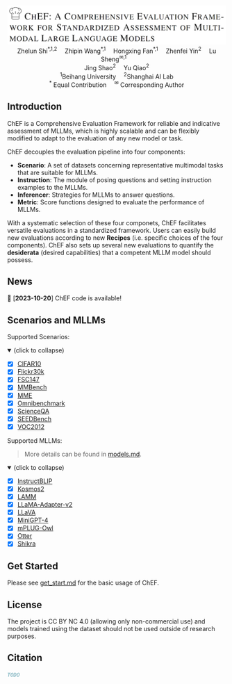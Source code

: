 <br/>

<div align="center">
    <img src="resources/ChEF-logo.png"/> <br/>
    
</div>
<div>
<div align="center">
    Zhelun Shi<sup>*,1,2</sup>&emsp;
    Zhipin Wang<sup>*,1</sup></a>&emsp;
    Hongxing Fan<sup>*,1</sup></a>&emsp;
    Zhenfei Yin<sup>2</sup></a>&emsp;
    Lu Sheng<sup>&#x2709,1</sup></a>&emsp;
    </br>
    Jing Shao<sup>2</sup></a>&emsp;
    Yu Qiao<sup>2</sup></a>
</div>
<div>
<div align="center">
    <sup>1</sup>Beihang University&emsp;
    <sup>2</sup>Shanghai AI Lab
    </br>
    <sup>*</sup> Equal Contribution&emsp;
    <sup>&#x2709</sup> Corresponding Author
    
</div>

## Introduction
ChEF is a Comprehensive Evaluation Framework for reliable and indicative assessment of MLLMs, which is highly scalable and can be flexibly modified to adapt to the evaluation of any new model or task.

ChEF decouples the evaluation pipeline into four components: 

- **Scenario**: A set of datasets concerning representative multimodal tasks that are suitable for MLLMs.
- **Instruction**: The module of posing questions and setting instruction examples to the MLLMs. 
- **Inferencer**: Strategies for MLLMs to answer questions.
- **Metric**: Score functions designed to evaluate the performance of MLLMs. 

With a systematic selection of these four componets, ChEF facilitates
versatile evaluations in a standardized framework. Users can easily build new evaluations according to new **Recipes** (i.e. specific choices of the four components). ChEF also sets up several new evaluations to quantify the **desiderata** (desired capabilities) that a competent MLLM model should possess.

## News

📆 [**2023-10-20**] ChEF code is available!

## Scenarios and MLLMs

Supported Scenarios:
<details open>
<summary>(click to collapse)</summary>

- [x] [CIFAR10](https://www.cs.toronto.edu/~kriz/cifar.html)
- [x] [Flickr30k](http://shannon.cs.illinois.edu/DenotationGraph/data/index.html)
- [x] [FSC147](https://github.com/cvlab-stonybrook/LearningToCountEverything)
- [x] [MMBench](https://github.com/open-compass/MMBench)
- [x] [MME](https://github.com/BradyFU/Awesome-Multimodal-Large-Language-Models)
- [x] [Omnibenchmark](https://github.com/ZhangYuanhan-AI/OmniBenchmark)
- [x] [ScienceQA](https://github.com/lupantech/ScienceQA)
- [x] [SEEDBench](https://github.com/AILab-CVC/SEED-Bench)
- [x] [VOC2012](http://host.robots.ox.ac.uk/pascal/VOC/)

</details>


Supported MLLMs:
> More details can be found in [models.md](../../docs/ChEF/models.md).

<details open>
<summary>(click to collapse)</summary>

- [x] [InstructBLIP](https://github.com/salesforce/LAVIS)
- [x] [Kosmos2](https://github.com/microsoft/unilm/tree/master/kosmos-2)
- [x] [LAMM](https://github.com/OpenLAMM/LAMM)
- [x] [LLaMA-Adapter-v2](https://github.com/ml-lab/LLaMA-Adapter-2)
- [x] [LLaVA](https://github.com/haotian-liu/LLaVA)
- [x] [MiniGPT-4](https://github.com/Vision-CAIR/MiniGPT-4)
- [x] [mPLUG-Owl](https://github.com/X-PLUG/mPLUG-Owl)
- [x] [Otter](https://github.com/Luodian/Otter)
- [x] [Shikra](https://github.com/shikras/shikra)

</details>

## Get Started 

Please see [get_start.md](../../docs/get_started) for the basic usage of ChEF.

## License 

The project is CC BY NC 4.0 (allowing only non-commercial use) and models trained using the dataset should not be used outside of research purposes. 

## Citation

```bibtex
TODO
```
